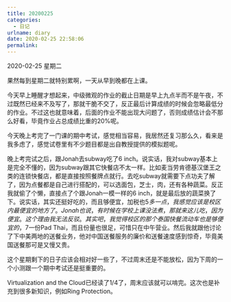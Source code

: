 ```yaml
---
title: 20200225
categories:
  - 日记
urlname: diary
date: 2020-02-25 22:58:06
permalink:
---
```

2020-02-25 星期二

果然每到星期二就特别累啊，一天从早到晚都在上课。

今天早上睡醒才想起来，中级微观的作业的截止日期是早上九点半而不是午夜，不过既然已经来不及写了，那就干脆不交了，反正最后计算成绩的时候会忽略最低分的作业。不过这也就意味着，后面的作业不能出现大问题了，否则成绩估计会不那么好看，毕竟作业占总成绩比重的20%呢。

今天晚上考完了一门课的期中考试，感觉相当容易，我居然还复习那么久，看来是我多虑了，感觉试卷里有不少题目都是出自教授提供的模拟题呢。

晚上考完试之后，跟Jonah去subway吃了6 inch。说实话，我对subway基本上是完全不懂的，因为subway跟其它快餐店不太一样。比如麦当劳肯德基汉堡王之类的连锁快餐店，都是直接按照餐牌点就行。去吃subway就需要下点功夫了解了，因为点餐都是自己进行搭配的，可以选面包，芝士，肉，还有各种蔬菜。反正我就偷了个懒，直接点了个跟Jonah一模一样的6 inch，就是最后放的蔬菜换了下。说实话，其实还挺好吃的，而且够便宜，加税也$5多一点，我感觉应该是校区内最便宜的地方了。Jonah也说，有时候在学校上课没法煮，那就来这儿吃，因为便宜。这个理由我无法反驳。其实吧，我觉得校区的那个泰国快餐流动车也是够便宜的，$7一份Pad Thai，而且份量也很足，可惜只在中午营业。然后我就跟他讨论了下中美两地的送餐业务，他对中国送餐服务的廉价和送餐速度感到惊奇，毕竟美国送餐那可是又慢又贵。

这个星期剩下的日子应该会相对好一些了，不过周末还是不能放松，因为下周的一个小测跟一个期中考试还是挺重要的。

Virtualization and the Cloud已经读了1/4了，周末应该就可以啃完。这次也是补充到很多新知识，例如Ring Protection。